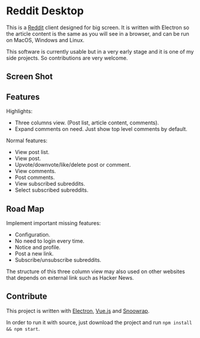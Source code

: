 
Reddit Desktop
======================

This is a [Reddit](www.reddit.com) client designed for big screen. It is written with Electron so the article content is the same as you will see in a browser, and can be run on MacOS, Windows and Linux.

This software is currently usable but in a very early stage and it is one of my side projects. So contributions are very welcome.


Screen Shot
---------------------



Features
---------------------

Highlights:

* Three columns view. (Post list, article content, comments).
* Expand comments on need. Just show top level comments by default.

Normal features:

* View post list.
* View post.
* Upvote/downvote/like/delete post or comment.
* View comments.
* Post comments.
* View subscribed subreddits.
* Select subscribed subreddits.



Road Map
---------------------

Implement important missing features:

* Configuration.
* No need to login every time.
* Notice and profile.
* Post a new link.
* Subscribe/unsubscribe subreddits.

The structure of this three column view may also used on other websites that depends on external link such as Hacker News.


Contribute
------------------

This project is written with [Electron](http://electron.atom.io/), [Vue.js](vuejs.org) and [Snoowrap](https://github.com/not-an-aardvark/snoowrap).

In order to run it with source, just download the project and run `npm install && npm start`.
